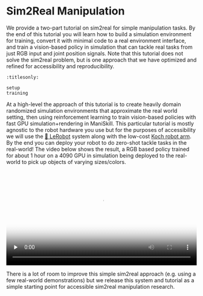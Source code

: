 # Sim2Real Manipulation

We provide a two-part tutorial on sim2real for simple manipulation tasks. By the end of this tutorial you will learn how to build a simulation environment for training, convert it with minimal code to a real environment interface, and train a vision-based policy in simulation that can tackle real tasks from just RGB input and joint position signals. Note that this tutorial does not solve the sim2real problem, but is one approach that we have optimized and refined for accessibility and reproducibility.

```{toctree}
:titlesonly:

setup
training
```

At a high-level the approach of this tutorial is to create heavily domain randomized simulation environments that approximate the real world setting, then using reinforcement learning to train vision-based policies with fast GPU simulation+rendering in ManiSkill. This particular tutorial is mostly agnostic to the robot hardware you use but for the purposes of accessibility we will use the [🤗 LeRobot](https://github.com/huggingface/lerobot) system along with the low-cost [Koch robot arm](https://github.com/jess-moss/koch-v1-1). By the end you can deploy your robot to do zero-shot tackle tasks in the real-world! The video below shows the result, a RGB based policy trained for about 1 hour on a 4090 GPU in simulation being deployed to the real-world to pick up objects of varying sizes/colors.

<video preload="none" controls="True" width="100%" style="max-width: min(100%, 512px);" playsinline="true" poster="https://github.com/StoneT2000/paper-assets/raw/refs/heads/main/projects/mani_skill3/vision-based-sim2real/koch_arm_pickcube_eval_compressed_thumb.jpg"><source src="https://github.com/StoneT2000/paper-assets/raw/refs/heads/main/projects/mani_skill3/vision-based-sim2real/koch_arm_pickcube_eval_compressed.mp4" type="video/mp4"></video>


There is a lot of room to improve this simple sim2real approach (e.g. using a few real-world demonstrations) but we release this system and tutorial as a simple starting point for accessible sim2real manipulation research.


<!-- 
For sim2real one typically needs to align dynamics and visual data, a (still) very difficult problem. ManiSkill provides a few utilities to help minimize the amount of extra code you need to write and streamline the process of deploying policies trained in ManiSkill simulation to the real world. The approach and tools provided here in no way solve the sim2real problem, but are a step towards making it more accessible to work on sim2real transfer and address some of the problems. A recommended pre-requisite to making sim2real environments in this tutorial is to first learn how to create simulation tasks in the [custom tasks tutorial](./custom_tasks/intro.md).

We first describe at a high-level some of the features of the {py:class}`mani_skill.envs.sim2real_env.Sim2RealEnv` class that we provide that helps streamline the process of creating sim2real environments. Then the full tutorial will give examples and step-by-step instructions on how to make your own Sim2Real environments using the highly accessible / low-cost [LeRobot](https://github.com/huggingface/lerobot) system for easy robot/sensor setups. Coming soon will also include simple RGB-based sim2real deployment of policies trained with RL entirely in simulation (a demo showcase of that is [in the demo gallery](../demos/gallery.md#vision-based-zero-shot-sim2real-manipulation) if you are interested). -->

